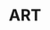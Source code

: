 ---
pid: ch752
title: ART
location_transcription: South St
coordinates: "[-75.15647142309, 39.942564550713]"
zipcode: '19104'
gen_neighborhood: West Philadelphia
neighborhood: University City,Belmont,Parkside,Powelton Village
outside_phl: 
age: '20'
age_range: 20-29
instagram: 
image_file_name: ch_752.jpg
proposal_transcription: 
topic: 
topic_summary: 
type: 
keywords_other: 
credit: Zamir
image_labels: 
twitter: 
facebook: 
permalink: "/monuments/ch752/"
layout: item-page
---